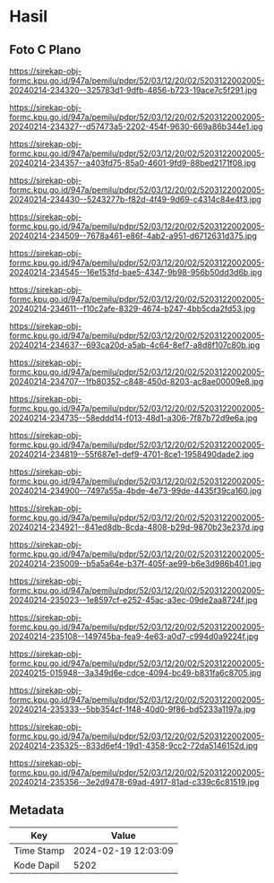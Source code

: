 # Hasil

## Foto C Plano

https://sirekap-obj-formc.kpu.go.id/947a/pemilu/pdpr/52/03/12/20/02/5203122002005-20240214-234320--325783d1-9dfb-4856-b723-19ace7c5f291.jpg

https://sirekap-obj-formc.kpu.go.id/947a/pemilu/pdpr/52/03/12/20/02/5203122002005-20240214-234327--d57473a5-2202-454f-9630-669a86b344e1.jpg

https://sirekap-obj-formc.kpu.go.id/947a/pemilu/pdpr/52/03/12/20/02/5203122002005-20240214-234357--a403fd75-85a0-4601-9fd9-88bed2171f08.jpg

https://sirekap-obj-formc.kpu.go.id/947a/pemilu/pdpr/52/03/12/20/02/5203122002005-20240214-234430--5243277b-f82d-4f49-9d69-c4314c84e4f3.jpg

https://sirekap-obj-formc.kpu.go.id/947a/pemilu/pdpr/52/03/12/20/02/5203122002005-20240214-234509--7678a461-e86f-4ab2-a951-d6712631d375.jpg

https://sirekap-obj-formc.kpu.go.id/947a/pemilu/pdpr/52/03/12/20/02/5203122002005-20240214-234545--16e153fd-bae5-4347-9b98-956b50dd3d6b.jpg

https://sirekap-obj-formc.kpu.go.id/947a/pemilu/pdpr/52/03/12/20/02/5203122002005-20240214-234611--f10c2afe-8329-4674-b247-4bb5cda2fd53.jpg

https://sirekap-obj-formc.kpu.go.id/947a/pemilu/pdpr/52/03/12/20/02/5203122002005-20240214-234637--693ca20d-a5ab-4c64-8ef7-a8d8f107c80b.jpg

https://sirekap-obj-formc.kpu.go.id/947a/pemilu/pdpr/52/03/12/20/02/5203122002005-20240214-234707--1fb80352-c848-450d-8203-ac8ae00009e8.jpg

https://sirekap-obj-formc.kpu.go.id/947a/pemilu/pdpr/52/03/12/20/02/5203122002005-20240214-234735--58eddd14-f013-48d1-a306-7f87b72d9e6a.jpg

https://sirekap-obj-formc.kpu.go.id/947a/pemilu/pdpr/52/03/12/20/02/5203122002005-20240214-234819--55f687e1-def9-4701-8ce1-1958490dade2.jpg

https://sirekap-obj-formc.kpu.go.id/947a/pemilu/pdpr/52/03/12/20/02/5203122002005-20240214-234900--7497a55a-4bde-4e73-99de-4435f39ca160.jpg

https://sirekap-obj-formc.kpu.go.id/947a/pemilu/pdpr/52/03/12/20/02/5203122002005-20240214-234921--841ed8db-8cda-4808-b29d-9870b23e237d.jpg

https://sirekap-obj-formc.kpu.go.id/947a/pemilu/pdpr/52/03/12/20/02/5203122002005-20240214-235009--b5a5a64e-b37f-405f-ae99-b6e3d986b401.jpg

https://sirekap-obj-formc.kpu.go.id/947a/pemilu/pdpr/52/03/12/20/02/5203122002005-20240214-235023--1e8597cf-e252-45ac-a3ec-09de2aa8724f.jpg

https://sirekap-obj-formc.kpu.go.id/947a/pemilu/pdpr/52/03/12/20/02/5203122002005-20240214-235108--149745ba-fea9-4e63-a0d7-c994d0a9224f.jpg

https://sirekap-obj-formc.kpu.go.id/947a/pemilu/pdpr/52/03/12/20/02/5203122002005-20240215-015948--3a349d6e-cdce-4094-bc49-b831fa6c8705.jpg

https://sirekap-obj-formc.kpu.go.id/947a/pemilu/pdpr/52/03/12/20/02/5203122002005-20240214-235333--5bb354cf-1f48-40d0-9f86-bd5233a1197a.jpg

https://sirekap-obj-formc.kpu.go.id/947a/pemilu/pdpr/52/03/12/20/02/5203122002005-20240214-235325--833d6ef4-19d1-4358-9cc2-72da5146152d.jpg

https://sirekap-obj-formc.kpu.go.id/947a/pemilu/pdpr/52/03/12/20/02/5203122002005-20240214-235356--3e2d9478-69ad-4917-81ad-c339c6c81519.jpg


## Metadata

| Key        | Value               |
| ---------- | ------------------- |
| Time Stamp | 2024-02-19 12:03:09 |
| Kode Dapil | 5202                |



